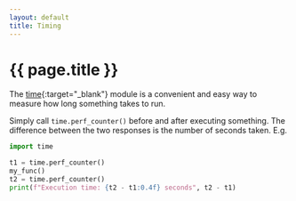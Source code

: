 ```yaml
---
layout: default
title: Timing
---
```

# {{ page.title }}

The [time](https://docs.python.org/3/library/time.html){:target="_blank"} module is a convenient and easy way to measure how long something takes to run. 

Simply call `time.perf_counter()` before and after executing something. The difference between the two responses is the number of seconds taken. E.g.

```python
import time

t1 = time.perf_counter()
my_func()
t2 = time.perf_counter()
print(f"Execution time: {t2 - t1:0.4f} seconds", t2 - t1)
```
